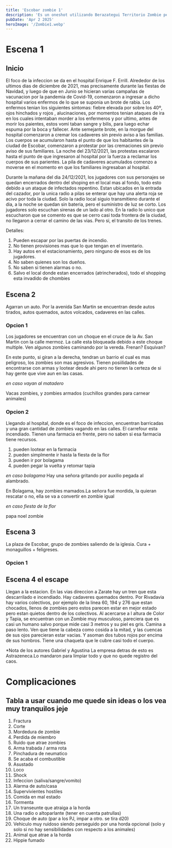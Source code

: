 ```yaml
---
title: 'Escobar zombie 1'
description: 'Es un oneshot utilizando Berazategui Territorio Zombie pero ambientado en Escobar'
pubDate: 'Apr 2 2025'
heroImage: '/Zombie1.webp'
---
```

# Escena 1
## Inicio

El foco de la infeccion se da en el hospital Enrique F. Errill. Alrededor de 
los ultimos dias de diciembre de 2021, mas precisamente durante las fiestas 
de Navidad, y luego de que en Junio se hicieran varias campañas de vacunacion
por la pandemia de Covid-19, comenzaron a ingresar a dicho hospital varios 
enfermos de lo que se suponia un brote de rabia. Los enfermos tenian los 
siguientes sintomas: fiebre elevada por sobre los 40º, ojos hinchados y rojos
, alucinaciones, por momentos tenian ataques de ira en los cuales intentaban 
morder a los enfermeros y por ultimo, antes de morir los paientes, estos vomi
taban sangre y bilis, para luego echar espuma por la boca y fallecer. Ante
semejante brote, en la morgue del hospital comenzaron a cremar los cadaveres
sin previo aviso a las familias.
Los cuerpos se acumularon hasta el punto de que los habitantes de la ciudad
de Escobar, comenzaron a protestar por las cremaciones sin previo aviso de
sus familiares. La noche del 23/12/2021, las protestas escalaron hasta el
punto de que ingresaron al hospital por la fuerza a reclamar los cuerpos 
de sus parientes. La pila de cadaveres acumulados comenzo a moverse en el 
momento en que los familiares ingresaban al hospital.

Durante la mañana del dia 24/12/2021, los jugadores con sus personajes se quedan encerrados dentro del shoping en el local 
mas al fondo, todo esto debido a un ataque de infectados repentino. Estan ubicados en la entrada del cazador, por la unica
radio a pilas se enterar que hay una alerta roja se acivo por toda la ciudad. Solo la radio local siguio transmitieno durante
el dia, a la noche se quedan sin bateria, pero el suministro de luz se corto. Los jugadores solo escuchan sirenas de un lado
al otro. En la radio lo unico que escucharon que se comento es que se cerro casi toda frontera de la ciudad, no llegaron a 
cerrar el camino de las vias. Pero si, el transito de los trenes.

Detalles:
1. Pueden escapar por las puertas de incendio.
2. No tienen provisiones mas que lo que tengan en el inventario.
3. Hay autos en el estacionamiento, pero ninguno de esos es de los jugadores.
4. No saben quienes son los dueños.
5. No saben si tienen alarmas o no.
6. Salvo el local donde estan encerrados (atrincherados), todo el shopping esta invadido de chombies

## Escena 2

Agarran un auto. Por la avenida San Martin se encuentran desde autos tirados, autos quemados, autos volcados, cadaveres en 
las calles. 
### Opcion 1
Los jugadores se encuentran con un choque en el cruce de la Av. San Martin con la calle mermoz. La calle esta bloqueada
debido a este choque multiple. Ven algunos zombies caminando por la vereda. Frenan? Esquivan?

En este punto, si giran a la derecha, tendran un barrio el cual es mas peligroso, los zombies son mas agresivos. 
Tienen posiilidades de encontrarse con armas y lootear desde ahi pero no tienen la certeza  de si hay gente que vive aun en
las casas. 

*en caso vayan al matadero*

Vacas zombies, y zombies armados (cuchillos grandes para carnear animales)

### Opcion 2
Llegando al hospital, donde es el foco de infeccion, encuentran barricadas y una gran cantidad de zombies vagando en las 
calles. El carrefour esta incendiado. Tienen una farmacia en frente, pero no saben si esa farmacia tiene recursos.
1. pueden lootear en la farmacia
2. pueden simplmente ir hasta la fiesta de la flor
3. pueden ir por bolagama
4. pueden pegar la vuelta y retomar tapia

*en caso bolagama*
Hay una señora gritando por auxilio pegada al alambrado.

En Bolagama, hay zombies mamados.La señora fue mordida, la quieran rescatar o no, ella se va a convertir en zombie igual

*en caso fiesta de la flor*

papa noel zombie

## Escena 3

La plaza de Escobar, grupo de zombies saliendo de la iglesia. Cura + monaguillos + feligreses. 

### Opcion 1


## Escena 4 el escape

Llegan a la estacion. En las vias direccion a Zarate hay un tren que esta descarrilado e incendiado. Hay cadaveres quemados dentro. Por Rivadavia hay varios colectivos, por ejemplo de la linea 60, 194 y 276 que estan chocados, llenos de zombies pero estos parecen estar en mejor estado pero estan quietos dentro de los colectivos.
Al acercarse a l altura de Color y Tapia, se encuentran con un Zombie muy musculoso, pareciera que es casi un humano salvo porque mide casi 3 metros y su piel es gris. Camina a paso lento. Ven que tiene la cabeza como cosida a la mitad, y las cuencas de sus ojos parecieran estar vacias. Y asoman dos tubos rojos por encima de sus hombros. Tiene una chaqueta que le cubre casi todo el cuerpo.


*Nota de los autores Gabriel y Agustina
La empresa detras de esto es Astrazeneca.Lo mandaron para limpiar todo y que no quede registro del caos. 

# Complicaciones
## Tabla a usar cuando me quede sin ideas o los vea muy tranquilos jeje
1. Fractura
2. Corte
3. Mordedura de zombie
4. Perdida de miembro
5. Ruido que atrae zombies
6. Arma trabada / arma rota
7. Pinchadura de neumatico
8. Se acaba el combustible
9. Asustado
10. Loco
11. Shock
12. Infeccion (saliva/sangre/vomito)
13. Alarma de auto/casa
14. Supervivientes hostiles
15. Comida en mal estado
16. Tormenta
17. Un transeunte que atraiga a la horda
18. Una radio o altoparlante (tener en cuenta patrullas)
19. Choque de auto (par a los PJ, impar a otro. se tira d20)
20. Vehiculo muy ruidoso siendo perseguido por una horda
opcional (solo y solo si no hay sensibilidades con respecto a los animales)
21. Animal que atrae a la horda
22. Hippie fumado